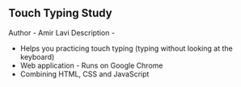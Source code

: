 Touch Typing Study
------------------
Author - Amir Lavi
Description - 
 * Helps you practicing touch typing (typing without looking at the keyboard)
 * Web application - Runs on Google Chrome
 * Combining HTML, CSS and JavaScript

